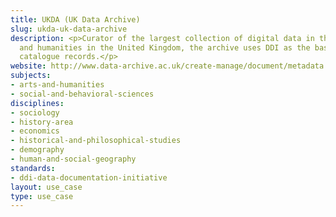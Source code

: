 ```yaml
---
title: UKDA (UK Data Archive)
slug: ukda-uk-data-archive
description: <p>Curator of the largest collection of digital data in the social sciences
  and humanities in the United Kingdom, the archive uses DDI as the basis for its
  catalogue records.</p>
website: http://www.data-archive.ac.uk/create-manage/document/metadata
subjects:
- arts-and-humanities
- social-and-behavioral-sciences
disciplines:
- sociology
- history-area
- economics
- historical-and-philosophical-studies
- demography
- human-and-social-geography
standards:
- ddi-data-documentation-initiative
layout: use_case
type: use_case
---
```



